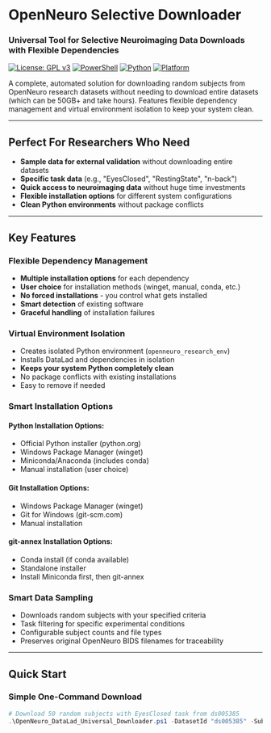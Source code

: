 # OpenNeuro Selective Downloader
### Universal Tool for Selective Neuroimaging Data Downloads with Flexible Dependencies

[![License: GPL v3](https://img.shields.io/badge/License-GPLv3-blue.svg)](https://www.gnu.org/licenses/gpl-3.0)
[![PowerShell](https://img.shields.io/badge/PowerShell-5.1%2B-blue.svg)](https://docs.microsoft.com/en-us/powershell/)
[![Python](https://img.shields.io/badge/Python-3.8%2B-green.svg)](https://www.python.org/)
[![Platform](https://img.shields.io/badge/Platform-Windows%2010%2F11-lightgrey.svg)](https://www.microsoft.com/windows)

A complete, automated solution for downloading random subjects from OpenNeuro research datasets without needing to download entire datasets (which can be 50GB+ and take hours). Features flexible dependency management and virtual environment isolation to keep your system clean.

---

## Perfect For Researchers Who Need

- **Sample data for external validation** without downloading entire datasets
- **Specific task data** (e.g., "EyesClosed", "RestingState", "n-back")
- **Quick access to neuroimaging data** without huge time investments
- **Flexible installation options** for different system configurations
- **Clean Python environments** without package conflicts

---

## Key Features

### **Flexible Dependency Management**
- **Multiple installation options** for each dependency
- **User choice** for installation methods (winget, manual, conda, etc.)
- **No forced installations** - you control what gets installed
- **Smart detection** of existing software
- **Graceful handling** of installation failures

### **Virtual Environment Isolation**
- Creates isolated Python environment (`openneuro_research_env`)
- Installs DataLad and dependencies in isolation
- **Keeps your system Python completely clean**
- No package conflicts with existing installations
- Easy to remove if needed

### **Smart Installation Options**

#### Python Installation Options:
- Official Python installer (python.org)
- Windows Package Manager (winget)
- Miniconda/Anaconda (includes conda)
- Manual installation (user choice)

#### Git Installation Options:
- Windows Package Manager (winget)
- Git for Windows (git-scm.com)
- Manual installation

#### git-annex Installation Options:
- Conda install (if conda available)
- Standalone installer
- Install Miniconda first, then git-annex

### **Smart Data Sampling**
- Downloads random subjects with your specified criteria
- Task filtering for specific experimental conditions
- Configurable subject counts and file types
- Preserves original OpenNeuro BIDS filenames for traceability

---

## Quick Start

### Simple One-Command Download
```powershell
# Download 50 random subjects with EyesClosed task from ds005385
.\OpenNeuro_DataLad_Universal_Downloader.ps1 -DatasetId "ds005385" -SubjectCount 50 -TaskFilter "EyesClosed"
